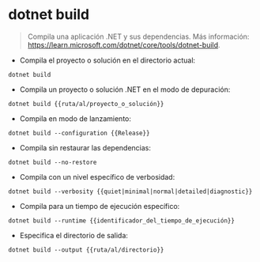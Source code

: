 # dotnet build

> Compila una aplicación .NET y sus dependencias.
> Más información: <https://learn.microsoft.com/dotnet/core/tools/dotnet-build>.

- Compila el proyecto o solución en el directorio actual:

`dotnet build`

- Compila un proyecto o solución .NET en el modo de depuración:

`dotnet build {{ruta/al/proyecto_o_solución}}`

- Compila en modo de lanzamiento:

`dotnet build --configuration {{Release}}`

- Compila sin restaurar las dependencias:

`dotnet build --no-restore`

- Compila con un nivel específico de verbosidad:

`dotnet build --verbosity {{quiet|minimal|normal|detailed|diagnostic}}`

- Compila para un tiempo de ejecución específico:

`dotnet build --runtime {{identificador_del_tiempo_de_ejecución}}`

- Especifica el directorio de salida:

`dotnet build --output {{ruta/al/directorio}}`
